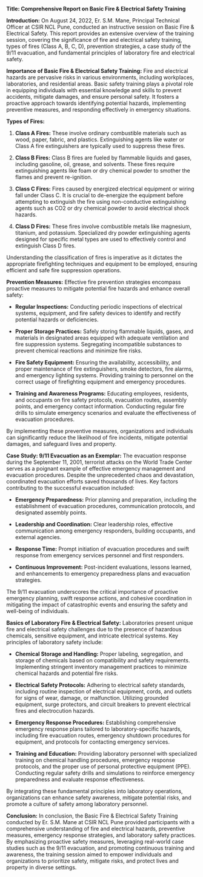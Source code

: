**Title: Comprehensive Report on Basic Fire & Electrical Safety Training**

**Introduction:**
On August 24, 2022, Er. S.M. Mane, Principal Technical Officer at CSIR NCL Pune, conducted an instructive session on Basic Fire & Electrical Safety. 
This report provides an extensive overview of the training session, covering the significance of fire and electrical safety training, 
types of fires (Class A, B, C, D), prevention strategies, a case study of the 9/11 evacuation, and fundamental principles of laboratory fire and electrical safety.

**Importance of Basic Fire & Electrical Safety Training:**
Fire and electrical hazards are pervasive risks in various environments, including workplaces, laboratories, and residential areas.
Basic safety training plays a pivotal role in equipping individuals with essential knowledge and skills to prevent accidents, mitigate damages, and ensure personal safety. 
It fosters a proactive approach towards identifying potential hazards, implementing preventive measures, and responding effectively in emergency situations.

**Types of Fires:**
1. **Class A Fires:** These involve ordinary combustible materials such as wood, paper, fabric, and plastics.
   Extinguishing agents like water or Class A fire extinguishers are typically used to suppress these fires.
   
3. **Class B Fires:** Class B fires are fueled by flammable liquids and gases, including gasoline, oil, grease, and solvents.
   These fires require extinguishing agents like foam or dry chemical powder to smother the flames and prevent re-ignition.
   
5. **Class C Fires:** Fires caused by energized electrical equipment or wiring fall under Class C.
   It is crucial to de-energize the equipment before attempting to extinguish the fire using non-conductive extinguishing agents such as CO2
   or dry chemical powder to avoid electrical shock hazards.
   
7. **Class D Fires:** These fires involve combustible metals like magnesium, titanium, and potassium.
   Specialized dry powder extinguishing agents designed for specific metal types are used to effectively control and extinguish Class D fires.

Understanding the classification of fires is imperative as it dictates the appropriate firefighting techniques and 
equipment to be employed, ensuring efficient and safe fire suppression operations.

**Prevention Measures:**
Effective fire prevention strategies encompass proactive measures to mitigate potential fire hazards and enhance overall safety:
- **Regular Inspections:** Conducting periodic inspections of electrical systems, equipment, and fire safety devices to identify and rectify potential hazards or deficiencies.
  
- **Proper Storage Practices:** Safely storing flammable liquids, gases, and materials in designated areas equipped with adequate ventilation and fire suppression systems.
  Segregating incompatible substances to prevent chemical reactions and minimize fire risks.
  
- **Fire Safety Equipment:** Ensuring the availability, accessibility, and proper maintenance of fire extinguishers, smoke detectors, fire alarms, and emergency lighting systems.
  Providing training to personnel on the correct usage of firefighting equipment and emergency procedures.
  
- **Training and Awareness Programs:** Educating employees, residents, and occupants on fire safety protocols, evacuation routes, assembly points, and emergency contact information.
   Conducting regular fire drills to simulate emergency scenarios and evaluate the effectiveness of evacuation procedures.

By implementing these preventive measures, organizations and individuals can significantly reduce the likelihood of fire incidents, mitigate potential damages, 
and safeguard lives and property.

**Case Study: 9/11 Evacuation as an Exemplar:**
The evacuation response during the September 11, 2001, terrorist attacks on the World Trade Center serves as a poignant example of effective emergency management and evacuation procedures.
Despite the unprecedented chaos and devastation, coordinated evacuation efforts saved thousands of lives. Key factors contributing to the successful evacuation included:
- **Emergency Preparedness:** Prior planning and preparation, including the establishment of evacuation procedures, communication protocols, and designated assembly points.
  
- **Leadership and Coordination:** Clear leadership roles, effective communication among emergency responders, building occupants, and external agencies.
  
- **Response Time:** Prompt initiation of evacuation procedures and swift response from emergency services personnel and first responders.
  
- **Continuous Improvement:** Post-incident evaluations, lessons learned, and enhancements to emergency preparedness plans and evacuation strategies.

The 9/11 evacuation underscores the critical importance of proactive emergency planning, swift response actions, 
and cohesive coordination in mitigating the impact of catastrophic events and ensuring the safety and well-being of individuals.

**Basics of Laboratory Fire & Electrical Safety:**
Laboratories present unique fire and electrical safety challenges due to the presence of hazardous chemicals, sensitive equipment, and intricate electrical systems. 
Key principles of laboratory safety include:
- **Chemical Storage and Handling:** Proper labeling, segregation, and storage of chemicals based on compatibility and safety requirements.
  Implementing stringent inventory management practices to minimize chemical hazards and potential fire risks.
  
- **Electrical Safety Protocols:** Adhering to electrical safety standards, including routine inspection of electrical equipment, cords,
  and outlets for signs of wear, damage, or malfunction. Utilizing grounded equipment, surge protectors, and circuit breakers to prevent electrical fires and electrocution hazards.
  
- **Emergency Response Procedures:** Establishing comprehensive emergency response plans tailored to laboratory-specific hazards, including fire evacuation routes,
   emergency shutdown procedures for equipment, and protocols for contacting emergency services.
  
- **Training and Education:** Providing laboratory personnel with specialized training on chemical handling procedures, emergency response protocols,
  and the proper use of personal protective equipment (PPE). Conducting regular safety drills and simulations to reinforce emergency preparedness and evaluate response effectiveness.

By integrating these fundamental principles into laboratory operations, organizations can enhance safety awareness, mitigate potential risks, and promote a culture of safety among laboratory personnel.

**Conclusion:**
In conclusion, the Basic Fire & Electrical Safety Training conducted by Er. S.M. Mane at CSIR NCL Pune 
provided participants with a comprehensive understanding of fire and electrical hazards, preventive measures, emergency response strategies, and laboratory safety practices. 
By emphasizing proactive safety measures, leveraging real-world case studies such as the 9/11 evacuation, and promoting continuous training and awareness, 
the training session aimed to empower individuals and organizations to prioritize safety, mitigate risks, and protect lives and property in diverse settings.

